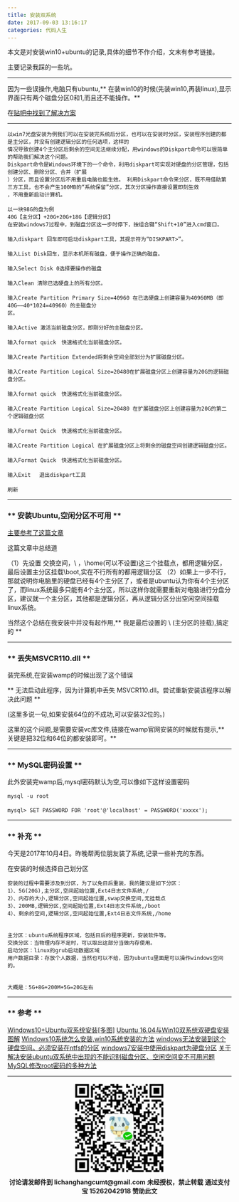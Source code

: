 ```yaml
---
title: 安装双系统
date: 2017-09-03 13:16:17
categories: 代码人生
---
```


本文是对安装win10+ubuntu的记录,具体的细节不作介绍，文末有参考链接。

<span class="under0">主要记录我踩的一些坑。</span>

**********

因为一些误操作,电脑只有ubuntu,** 在装win10的时候(先装win10,再装linux),显示界面只有两个磁盘分区0和1,而且还不能操作。**

在[贴吧中找到了解决方案](http://tieba.baidu.com/p/1371438126)

**********
```
以win7光盘安装为例我们可以在安装完系统后分区，也可以在安装时分区，安装程序创建的都是主分区，并没有创建逻辑分区的任何选项，这样的
情况导致创建4个主分区后剩余的空间无法继续分配，用windows的Diskpart命令可以很简单的帮助我们解决这个问题。
Diskpart命令是Windows环境下的一个命令，利用diskpart可实现对硬盘的分区管理，包括创建分区、删除分区、合并（扩展
）分区，而且设置分区后不用重启电脑也能生效。 利用Diskpart命令来分区，既不用借助第三方工具，也不会产生100MB的“系统保留”分区，其次分区操作直接设置即刻生效
，不用重新启动计算机。

以一块98G的盘为例
40G【主分区】+20G+20G+18G【逻辑分区】
在安装windows7过程中，到磁盘分区这一步时停下，按组合键“Shift+10”进入cmd窗口。

输入diskpart 回车即可启动diskpart工具，其提示符为“DISKPART>”。

输入List Disk回车，显示本机所有磁盘，便于操作正确的磁盘。

输入Select Disk 0选择要操作的磁盘

输入Clean 清除已选硬盘上的所有分区。

输入Create Partition Primary Size=40960 在已选硬盘上创建容量为40960MB（即40G——40*1024=40960）的主磁盘分
区。

输入Active 激活当前磁盘分区，即刚分好的主磁盘分区。

输入format quick　快速格式化当前磁盘分区。

输入Create Partition Extended将剩余空间全部划分为扩展磁盘分区。

输入Create Partition Logical Size=20480在扩展磁盘分区上创建容量为20G的逻辑磁盘分区。

输入format quick　快速格式化当前磁盘分区。

输入Create Partition Logical Size=20480 在扩展磁盘分区上创建容量为20G的第二个逻辑磁盘分区

输入Format Quick　快速格式化当前磁盘分区。

输入Create Partition Logical 在扩展磁盘分区上将剩余的磁盘空间创建逻辑磁盘分区。

输入Format Quick　快速格式化当前磁盘分区。

输入Exit 　退出diskpart工具

刷新
```
***********

### ** 安装Ubuntu,空闲分区不可用 **

[主要参考了这篇文章](http://blog.csdn.net/d202x/article/details/53312210)

这篇文章中总结道

（1）先设置  交换空间，\ ，\home(可以不设置)这三个挂载点，都用逻辑分区，最后设置主分区挂载\boot,实在不行所有的都用逻辑分区
（2）如果上一步不行，那就说明你电脑里的硬盘已经有4个主分区了，或者是ubuntu认为你有4个主分区了，而linux系统最多只能有4个主分区，所以这样你就需要重新对电脑进行分盘分区，建议就一个主分区，其他都是逻辑分区，再从逻辑分区分出空闲空间挂载linux系统。

当然这个总结在我安装中并没有起作用,** 我是最后设置的 \ (主分区的挂载),搞定的 **


***********

### ** 丢失MSVCR110.dll **

装完系统,在安装wamp的时候出现了这个错误

** 无法启动此程序，因为计算机中丢失 MSVCR110.dll。尝试重新安装该程序以解决此问题 **

(这里多说一句,如果安装64位的不成功,可以安装32位的。)

这里的这个问题,是需要安装vc库文件,链接在wamp官网安装的时候就有提示,** 关键是把32位和64位的都安装即可。**

**********

### ** MySQL密码设置 **

此外安装完wamp后,mysql密码默认为空,可以像如下这样设置密码

```
mysql -u root

mysql> SET PASSWORD FOR 'root'@'localhost' = PASSWORD('xxxxx');
```
***********

### ** 补充 **

今天是2017年10月4日。昨晚帮两位朋友装了系统,记录一些补充的东西。

在安装的时候选择自己划分区

```
安装的过程中需要涉及到分区，为了以免日后重装，我的建议是如下分区：
1）、5G(20G),主分区,空间起始位置,Ext4日志文件系统,/
2）、内存的大小,逻辑分区,空间起始位置,swap交换空间,无挂载点
3）、200MB,逻辑分区,空间起始位置,Ext4日志文件系统,/boot
4）、剩余的空间,逻辑分区,空间起始位置,Ext4日志文件系统,/home


主分区：ubuntu系统程序区域，包括日后的程序更新，安装软件等。
交换分区：当物理内存不足时，可以取出这部分当做内存使用。
启动分区：linux的grub启动数据区域
用户数据目录：存放个人数据，当然也可以不给，因为ubuntu里面是可以操作windows空间的。


大概是：5G+8G+200M+5G=20G左右

```

***********
### ** 参考 **

[Windows10+Ubuntu双系统安装[多图]](http://www.jianshu.com/p/2eebd6ad284d)
[Ubuntu 16.04与Win10双系统双硬盘安装图解](http://blog.csdn.net/fesdgasdgasdg/article/details/54183577)
[Windows10系统怎么安装,win10系统安装的方法](http://jingyan.baidu.com/article/656db918824e77e381249cac.html)
[windows无法安装到这个硬盘空间。必须安装在ntfs的分区](http://tieba.baidu.com/p/1921063462#25238222438l)
[windows7安装中使用diskpart为硬盘分区](http://tieba.baidu.com/p/1371438126)
[关于解决安装ubuntu双系统中出现的不能识别磁盘分区、空闲空间变不可用问题](http://blog.csdn.net/d202x/article/details/53312210)
[MySQL修改root密码的多种方法](http://www.cnblogs.com/liufei88866/p/5619215.html)
********************

<div width="100%" align="center"><img src="/img/wx.png" alt="微信赞助二维码"></div></div>
<p style="margin-top: 0.4em; text-align: center">
      <b style="font-size: 1em;">讨论请发邮件到 lichanghangcumt@gmail.com</b>
      <b style="font-size: 1em;">未经授权，禁止转载</b>
      <b style="font-size: 1em;">通过支付宝 15262042918 赞助此文</b>
 </p>

